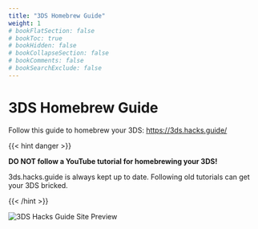 ```yaml
---
title: "3DS Homebrew Guide"
weight: 1
# bookFlatSection: false
# bookToc: true
# bookHidden: false
# bookCollapseSection: false
# bookComments: false
# bookSearchExclude: false
---
```


# 3DS Homebrew Guide

Follow this guide to homebrew your 3DS:
https://3ds.hacks.guide/

{{< hint danger >}}

**DO NOT follow a YouTube tutorial for homebrewing your 3DS!**

3ds.hacks.guide is always kept up to date. Following old tutorials can get your 3DS bricked.

{{< /hint >}}

![3DS Hacks Guide Site Preview](/3ds-hacks-guide.jpg)
